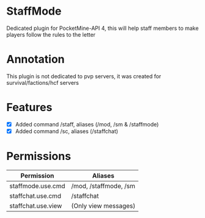 # StaffMode
Dedicated plugin for PocketMine-API 4, this will help staff members to make players follow the rules to the letter

# Annotation

This plugin is not dedicated to pvp servers, it was created for survival/factions/hcf servers

# Features

  - [X] Added command /staff, aliases (/mod, /sm & /staffmode)
  - [X] Added command /sc, aliases (/staffchat)

# Permissions

| Permission | Aliases |
| --- | --- |
| staffmode.use.cmd | /mod, /staffmode, /sm |
| staffchat.use.cmd | /staffchat |
| staffchat.use.view | (Only view messages) |